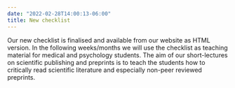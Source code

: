 ```yaml
---
date: "2022-02-28T14:00:13-06:00"
title: New checklist
---
```

  
Our new checklist is finalised and available from our website as HTML version. In the following weeks/months we will use the checklist as teaching material for medical and psychology students. The aim of our short-lectures on scientific publishing and preprints is to teach the students how to critically read scientific literature and especially non-peer reviewed preprints. 
